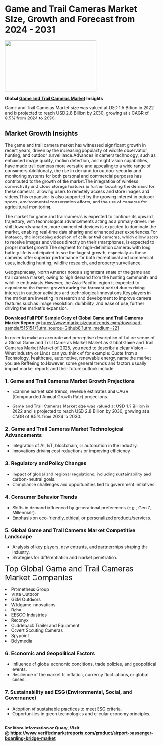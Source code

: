 <H1>Game and Trail Cameras Market Size, Growth and Forecast from 2024 - 2031</H1><img class="aligncenter size-medium wp-image-584254" src="https://thirdeyenews.in/wp-content/uploads/2024/09/Global-Market-Research-300x168.jpeg" alt="" width="300" height="168" /><p><strong>Global&nbsp;<a href="https://www.marketsizeandtrends.com/download-sample/515154/?utm_source=Github8j?utm_medium=221">Game and Trail Cameras Market</a> Insights</strong></p><p>Game and Trail Cameras Market size was valued at USD 1.5 Billion in 2022 and is projected to reach USD 2.8 Billion by 2030, growing at a CAGR of 8.5% from 2024 to 2030.</p><p><h2>Market Growth Insights</h2> <p>The game and trail camera market has witnessed significant growth in recent years, driven by the increasing popularity of wildlife observation, hunting, and outdoor surveillance.Advances in camera technology, such as enhanced image quality, motion detection, and night vision capabilities, have made trail cameras more versatile and appealing to a wide range of consumers.Additionally, the rise in demand for outdoor security and monitoring systems for both personal and commercial purposes has contributed to the growth of the market.The integration of wireless connectivity and cloud storage features is further boosting the demand for these cameras, allowing users to remotely access and store images and videos.This expansion is also supported by the growing interest in outdoor sports, environmental conservation efforts, and the use of cameras for agricultural monitoring.</p> <p>The market for game and trail cameras is expected to continue its upward trajectory, with technological advancements acting as a primary driver.The shift towards smarter, more connected devices is expected to dominate the market, enabling real-time data sharing and enhanced user experiences.For instance, the increasing adoption of cellular trail cameras, which allow users to receive images and videos directly on their smartphones, is expected to propel market growth.The segment for high-definition cameras with long battery life is anticipated to see the largest growth, especially as these cameras offer superior performance for both recreational and commercial uses, including hunting, wildlife research, and property surveillance.</p> <p>Geographically, North America holds a significant share of the game and trail camera market, owing to high demand from the hunting community and wildlife enthusiasts.However, the Asia-Pacific region is expected to experience the fastest growth during the forecast period due to rising interest in outdoor activities and technological innovations.Key players in the market are investing in research and development to improve camera features such as image resolution, durability, and ease of use, further driving the market's expansion.</p> <p><span class=""><strong>Download Full PDF Sample Copy of Global Game and Trail Cameras Market Report</strong> @ <a href="https://www.marketsizeandtrends.com/download-sample/515154/?utm_source=Github8j?utm_medium=221" target="_blank">https://www.marketsizeandtrends.com/download-sample/515154/?utm_source=Github8j?utm_medium=221</a></span></p><p>In order to make an accurate and perceptive description of future scope of a Global&nbsp;Game and Trail Cameras Market Market as Global&nbsp;Game and Trail Cameras Market Market of 2025, you need to describe a clear Vision &ndash; What Industry or Linda can you think of for example: Quote from a Technology, healthcare, automotive, renewable energy, name the market you are Reffering to.However, some general trends and factors usually impact market reports and their future outlook include:</p><h3>1.&nbsp;<strong>Game and Trail Cameras Market Growth Projections</strong></h3><ul><li>Examine market size trends, revenue estimates and CAGR (Compounded Annual Growth Rate) projections.</li><li><p>Game and Trail Cameras Market size was valued at USD 1.5 Billion in 2022 and is projected to reach USD 2.8 Billion by 2030, growing at a CAGR of 8.5% from 2024 to 2030.</p></li></ul><h3>2.&nbsp;<strong>Game and Trail Cameras Market Technological Advancements</strong></h3><ul><li>Integration of AI, IoT, blockchain, or automation in the industry.</li><li>Innovations driving cost reductions or improving efficiency.</li></ul><h3>3.&nbsp;<strong>Regulatory and Policy Changes</strong></h3><ul><li>Impact of global and regional regulations, including sustainability and carbon-neutral goals.</li><li>Compliance challenges and opportunities tied to government initiatives.</li></ul><h3>4.&nbsp;<strong>Consumer Behavior Trends</strong></h3><ul><li>Shifts in demand influenced by generational preferences (e.g., Gen Z, Millennials).</li><li>Emphasis on eco-friendly, ethical, or personalized products/services.</li></ul><h3>5.&nbsp;<strong>Global Game and Trail Cameras Market Competitive Landscape</strong></h3><ul><li>Analysis of key players, new entrants, and partnerships shaping the industry.</li><li>Strategies for differentiation and market penetration.</li></ul><p data-pm-slice="1 1 []"><span style="color: inherit; font-family: inherit; font-size: 25px;">Top Global Game and Trail Cameras Market Companies</span></p><div class="" data-test-id=""><p><li>Prometheus Group</li><li> Vista Outdoor</li><li> GSM Outdoors</li><li> Wildgame Innovations</li><li> Bgha</li><li> EBSCO Industries</li><li> Reconyx</li><li> Cuddeback Trailer and Equipment</li><li> Covert Scouting Cameras</li><li> Spypoint</li><li> Bolymedia</li></p></div><h3>6.&nbsp;<strong>Economic and Geopolitical Factors</strong></h3><ul><li>Influence of global economic conditions, trade policies, and geopolitical events.</li><li>Resilience of the market to inflation, currency fluctuations, or global crises.</li></ul><h3>7.&nbsp;<strong>Sustainability and ESG (Environmental, Social, and Governance)</strong></h3><ul><li>Adoption of sustainable practices to meet ESG criteria.</li><li>Opportunities in green technologies and circular economy principles.</li></ul><h2><strong style="font-size: 14px;">For More Information or Query, Visit @&nbsp;</strong><a style="background-color: #ffffff; font-size: 14px;" href="https://www.marketsizeandtrends.com/report/game-and-trail-cameras-market/" target="_blank">https://www.verifiedmarketreports.com/product/airport-passenger-boarding-bridge-market</a></h2>